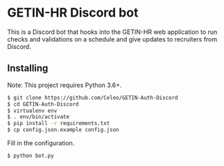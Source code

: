 # GETIN-HR Discord bot

This is a Discord bot that hooks into the GETIN-HR web application to run checks and validations on a schedule and give updates to recruiters from Discord.

## Installing

Note: This project requires Python 3.6+.

```bash
$ git clone https://github.com/Celeo/GETIN-Auth-Discord
$ cd GETIN-Auth-Discord
$ virtualenv env
$ . env/bin/activate
$ pip install -r requirements.txt
$ cp config.json.example config.json
```

Fill in the configuration.

```bash
$ python bot.py
```

